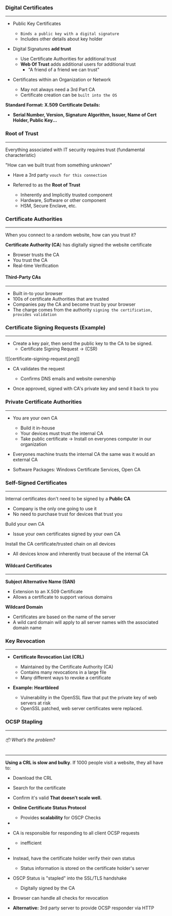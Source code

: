 
### Digital Certificates
-----
- Public Key Certificates
	- `Binds a public key with a digital signature`
	- Includes other details about key holder

- Digital Signatures **add trust**
	- Use Certificate Authorities for additional trust
	- **Web Of Trust** adds additional users for additional trust
		- "A friend of a friend we can trust"

- Certificates within an Organization or Network 
	- May not always need a 3rd Part CA
	- Certificate creation can be `built into the OS`

**Standard Format: X.509**
**Certificate Details:** 
- **Serial Number, Version, Signature Algorithm, Issuer, Name of Cert Holder, Public Key...**


### Root of Trust
-----
Everything associated with IT security requires trust (fundamental characteristic)

"How can we built trust from something unknown"
- Have a 3rd party `vouch for this connection`

- Referred to as the **Root of Trust**
	- Inherently and Implicitly trusted component
	- Hardware, Software or other component
	- HSM, Secure Enclave, etc.


### Certificate Authorities
---
When you connect to a random website, how can you trust it?

**Certificate Authority (CA**) has digitally signed the website certificate
- Browser trusts the CA
- You trust the CA
- Real-time Verification


#### Third-Party CAs
------
- Built in-to your browser
- 100s of certificate Authorities that are trusted
- Companies pay the CA and become trust by your browser
- The charge comes from the authority `signing the certification, provides validation`


### Certificate Signing Requests (Example)
---
- Create a key pair, then send the public key to the CA to be signed.
	- Certificate Signing Request -> (CSR)

![[certificate-signing-request.png]]

- CA validates the request
	- Confirms DNS emails and website ownership

- Once approved, signed with CA's private key and send it back to you



### Private Certificate Authorities
---
- You are your own CA
	- Build it in-house
	- Your devices must trust the internal CA
	- Take public certificate -> Install on everyones computer in our organization

- Everyones machine trusts the internal CA the same was it would an external CA

- Software Packages: Windows Certificate Services, Open CA


### Self-Signed Certificates
----
Internal certificates don't need to be signed by a **Public CA**
- Company is the only one going to use it
- No need to purchase trust for devices that trust you

Build your own CA
- Issue your own certificates signed by your own CA

Install the CA certificate/trusted chain on all devices
- All devices know and inherently trust because of the internal CA


#### Wildcard Certificates
-----
**Subject Alternative Name (SAN)**
- Extension to an X.509 Certificate
- Allows a certificate to support various domains

**Wildcard Domain**
- Certificates are based on the name of the server
- A wild card domain will apply to all server names with the associated domain name


### Key Revocation
----
- **Certificate Revocation List (CRL)**
	- Maintained by the Certificate Authority (CA)
	- Contains many revocations in a large file
	- Many different ways to revoke a certificate

- **Example: Heartbleed**
	- Vulnerability in the OpenSSL flaw that put the private key of web servers at risk
	- OpenSSL patched, web server certificates were replaced.



### OCSP Stapling
----
###### 📦 What’s the problem?
----
**Using a CRL is slow and bulky**. If 1000 people visit a website, they all have to:
- Download the CRL
- Search for the certificate
- Confirm it's valid
**That doesn’t scale well.**

- **Online Certificate Status Protocol**
	- Provides **scalability** for OSCP Checks
- 
- CA is responsible for responding to all client OCSP requests
	- inefficient
- 
- Instead, have the certificate holder verify their own status
	- Status information is stored on the certificate holder's server

- OSCP Status is "stapled" into the SSL/TLS handshake
	- Digitally signed by the CA

- Browser can handle all checks for revocation

- **Alternative:** 3rd party server to provide OCSP responder via HTTP

